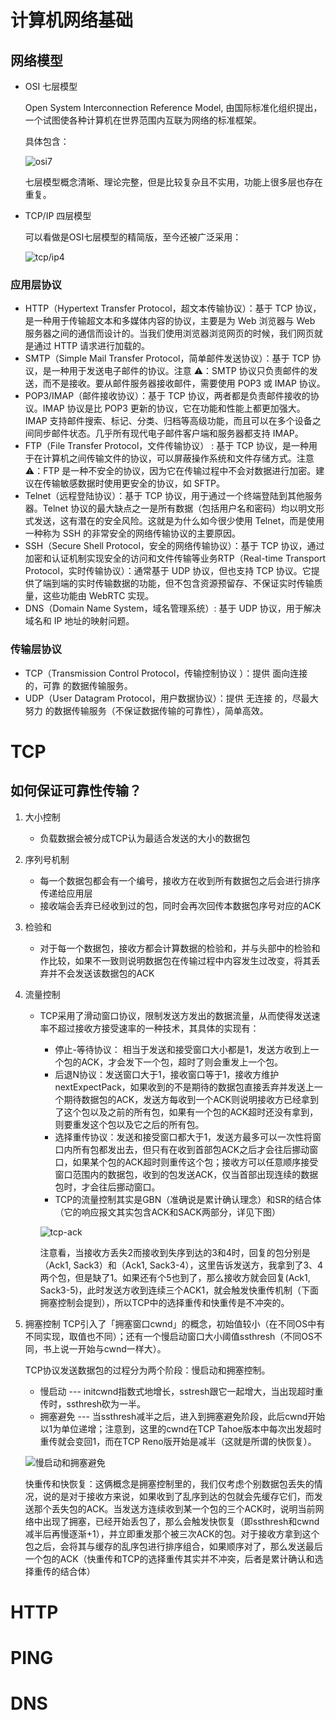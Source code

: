 # 计算机网络基础
## 网络模型
- OSI 七层模型

    Open System Interconnection Reference Model, 由国际标准化组织提出，一个试图使各种计算机在世界范围内互联为网络的标准框架。

    具体包含：
   
    ![osi7](osi-7-model.png)

    七层模型概念清晰、理论完整，但是比较复杂且不实用，功能上很多层也存在重复。
- TCP/IP 四层模型
    
    可以看做是OSI七层模型的精简版，至今还被广泛采用：

    ![tcp/ip4](tcp-ip-4-model.png)

### 应用层协议
- HTTP（Hypertext Transfer Protocol，超文本传输协议）：基于 TCP 协议，是一种用于传输超文本和多媒体内容的协议，主要是为 Web 浏览器与 Web 服务器之间的通信而设计的。当我们使用浏览器浏览网页的时候，我们网页就是通过 HTTP 请求进行加载的。
- SMTP（Simple Mail Transfer Protocol，简单邮件发送协议）：基于 TCP 协议，是一种用于发送电子邮件的协议。注意 ⚠️：SMTP 协议只负责邮件的发送，而不是接收。要从邮件服务器接收邮件，需要使用 POP3 或 IMAP 协议。
- POP3/IMAP（邮件接收协议）：基于 TCP 协议，两者都是负责邮件接收的协议。IMAP 协议是比 POP3 更新的协议，它在功能和性能上都更加强大。IMAP 支持邮件搜索、标记、分类、归档等高级功能，而且可以在多个设备之间同步邮件状态。几乎所有现代电子邮件客户端和服务器都支持 IMAP。
- FTP（File Transfer Protocol，文件传输协议） : 基于 TCP 协议，是一种用于在计算机之间传输文件的协议，可以屏蔽操作系统和文件存储方式。注意 ⚠️：FTP 是一种不安全的协议，因为它在传输过程中不会对数据进行加密。建议在传输敏感数据时使用更安全的协议，如 SFTP。
- Telnet（远程登陆协议）：基于 TCP 协议，用于通过一个终端登陆到其他服务器。Telnet 协议的最大缺点之一是所有数据（包括用户名和密码）均以明文形式发送，这有潜在的安全风险。这就是为什么如今很少使用 Telnet，而是使用一种称为 SSH 的非常安全的网络传输协议的主要原因。
- SSH（Secure Shell Protocol，安全的网络传输协议）：基于 TCP 协议，通过加密和认证机制实现安全的访问和文件传输等业务RTP（Real-time Transport Protocol，实时传输协议）：通常基于 UDP 协议，但也支持 TCP 协议。它提供了端到端的实时传输数据的功能，但不包含资源预留存、不保证实时传输质量，这些功能由 WebRTC 实现。
- DNS（Domain Name System，域名管理系统）: 基于 UDP 协议，用于解决域名和 IP 地址的映射问题。
### 传输层协议
- TCP（Transmission Control Protocol，传输控制协议 ）：提供 面向连接 的，可靠 的数据传输服务。
- UDP（User Datagram Protocol，用户数据协议）：提供 无连接 的，尽最大努力 的数据传输服务（不保证数据传输的可靠性），简单高效。

# TCP
## 如何保证可靠性传输？
1. 大小控制 
    - 负载数据会被分成TCP认为最适合发送的大小的数据包
2. 序列号机制
    - 每一个数据包都会有一个编号，接收方在收到所有数据包之后会进行排序传递给应用层
    - 接收端会丢弃已经收到过的包，同时会再次回传本数据包序号对应的ACK
3. 检验和
    - 对于每一个数据包，接收方都会计算数据的检验和，并与头部中的检验和作比较，如果不一致则说明数据包在传输过程中内容发生过改变，将其丢弃并不会发送该数据包的ACK
4. 流量控制
    - TCP采用了滑动窗口协议，限制发送方发出的数据流量，从而使得发送速率不超过接收方接受速率的一种技术，其具体的实现有：
        - 停止-等待协议： 相当于发送和接受窗口大小都是1，发送方收到上一个包的ACK，才会发下一个包，超时了则会重发上一个包。
        - 后退N协议：发送窗口大于1，接收窗口等于1，接收方维护nextExpectPack，如果收到的不是期待的数据包直接丢弃并发送上一个期待数据包的ACK，发送方每收到一个ACK则说明接收方已经拿到了这个包以及之前的所有包，如果有一个包的ACK超时还没有拿到，则要重发这个包以及它之后的所有包。
        - 选择重传协议：发送和接受窗口都大于1，发送方最多可以一次性将窗口内所有包都发出去，但只有在收到首部包ACK之后才会往后挪动窗口，如果某个包的ACK超时则重传这个包；接收方可以任意顺序接受窗口范围内的数据包，收到的包发送ACK，仅当首部出现连续的数据包时，才会往后挪动窗口。
        - TCP的流量控制其实是GBN（准确说是累计确认理念）和SR的结合体（它的响应报文其实包含ACK和SACK两部分，详见下图）

        ![tcp-ack](tcp-ack.png)

        注意看，当接收方丢失2而接收到失序到达的3和4时，回复的包分别是（Ack1, Sack3）和（Ack1, Sack3-4），这里告诉发送方，我拿到了3、4两个包，但是缺了1。如果还有个5也到了，那么接收方就会回复(Ack1, Sack3-5)，此时发送方收到连续三个ACK1，就会触发快重传机制（下面拥塞控制会提到），所以TCP中的选择重传和快重传是不冲突的。
5. 拥塞控制
    TCP引入了「拥塞窗口cwnd」的概念，初始值较小（在不同OS中有不同实现，取值也不同）；还有一个慢启动窗口大小阈值ssthresh（不同OS不同，书上说一开始与cwnd一样大）。

    TCP协议发送数据包的过程分为两个阶段：慢启动和拥塞控制。
    - 慢启动 --- initcwnd指数式地增长，sstresh跟它一起增大，当出现超时重传时，ssthresh砍为一半。
    - 拥塞避免 --- 当ssthresh减半之后，进入到拥塞避免阶段，此后cwnd开始以1为单位递增；注意到，这里的cwnd在TCP Tahoe版本中每次出发超时重传就会变回1，而在TCP Reno版开始是减半（这就是所谓的快恢复）。

    ![慢启动和拥塞避免](slow-start.png)

    快重传和快恢复：这俩概念是拥塞控制里的，我们仅考虑个别数据包丢失的情况，说的是对于接收方来说，如果收到了乱序到达的包就会先缓存它们，而发送那个丢失包的ACK。当发送方连续收到某一个包的三个ACK时，说明当前网络中出现了拥塞，已经开始丢包了，那么会触发快恢复（即ssthresh和cwnd减半后再慢逐渐+1），并立即重发那个被三次ACK的包。对于接收方拿到这个包之后，会将其与缓存的乱序包进行排序组合，如果顺序对了，那么发送最后一个包的ACK（快重传和TCP的选择重传其实并不冲突，后者是累计确认和选择重传的结合体）
# HTTP
# PING
# DNS